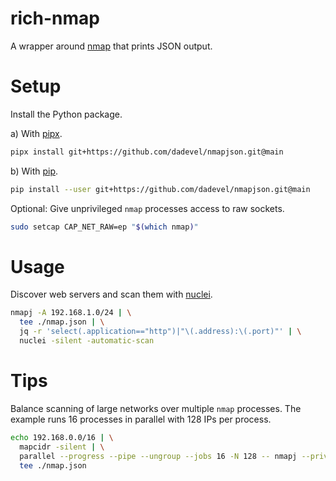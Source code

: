 # rich-nmap

A wrapper around [nmap](https://nmap.org/) that prints JSON output.

# Setup

Install the Python package.

a) With [pipx](https://github.com/pypa/pipx).

~~~ bash
pipx install git+https://github.com/dadevel/nmapjson.git@main
~~~

b) With [pip](https://github.com/pypa/pip).

~~~ bash
pip install --user git+https://github.com/dadevel/nmapjson.git@main
~~~

Optional: Give unprivileged `nmap` processes access to raw sockets.

~~~ bash
sudo setcap CAP_NET_RAW=ep "$(which nmap)"
~~~

# Usage

Discover web servers and scan them with [nuclei](https://github.com/projectdiscovery/nuclei).

~~~ bash
nmapj -A 192.168.1.0/24 | \
  tee ./nmap.json | \
  jq -r 'select(.application=="http")|"\(.address):\(.port)"' | \
  nuclei -silent -automatic-scan
~~~

# Tips

Balance scanning of large networks over multiple `nmap` processes.
The example runs 16 processes in parallel with 128 IPs per process.

~~~ bash
echo 192.168.0.0/16 | \
  mapcidr -silent | \
  parallel --progress --pipe --ungroup --jobs 16 -N 128 -- nmapj --privileged -iL - -n -Pn -T4 --top-ports 100 -sS -sV --version-intensity 0 | \
  tee ./nmap.json
~~~
